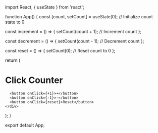 import React, { useState } from 'react';

function App() {
  const [count, setCount] = useState(0); // Initialize count state to 0

  const increment = () => {
    setCount(count + 1); // Increment count
  };

  const decrement = () => {
    setCount(count - 1); // Decrement count
  };

  const reset = () => {
    setCount(0); // Reset count to 0
  };

  return (
    <div className="App">
      <h1>Click Counter</h1>
     
      <button onClick={+1}>+</button>
      <button onClick={-1}>-</button>
      <button onClick={reset}>Reset</button>
    </div>
  );
}

export default App;